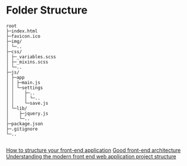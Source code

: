 # Folder Structure

```text
root
├─index.html
├─favicon.ico
├─img/
│ └─..
├─css/
│ ├─_variables.scss
│ ├─_mixins.scss
│ └─..
├─js/
│ ├─app
│ │ ├─main.js
│ │ └─settings
│ │    ├─..
│ │    │ └─..
│ │    └─save.js
│ └─lib/
│    ├─jquery.js
│    └─..
├─package.json
├─.gitignore
└─..


```

[How to structure your front-end application](https://wecodetheweb.com/2015/05/28/how-to-structure-your-front-end-application/)
[Good front-end architecture](https://www.sitepoint.com/good-front-end-architecture/)
[Understanding the modern front end web application project structure](https://www.sohamkamani.com/blog/2015/08/21/frontend/)
